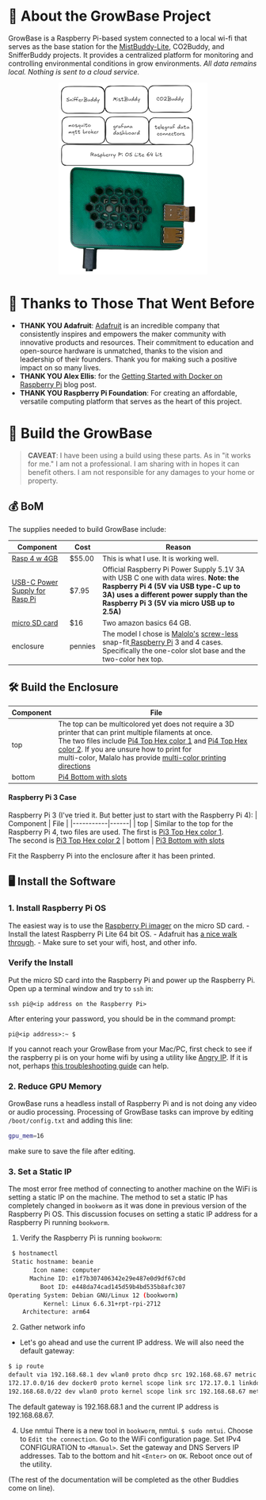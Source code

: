 # 👋 About the GrowBase Project

GrowBase is a Raspberry Pi-based system connected to a local wi-fi that serves as the base station for the [MistBuddy-Lite](https://github.com/solarslurpi/mistbuddy_lite), CO2Buddy, and SnifferBuddy projects. It provides a centralized platform for monitoring and controlling environmental conditions in grow environments. _All data remains local. Nothing is sent to a cloud service._

<div style="text-align: center;">
<img src="docs/images/GrowBase_Overview.png" alt="GrowBase Overview" style="width: 300px;">
</div>



# 🙏 Thanks to Those That Went Before
- **THANK YOU Adafruit**: [Adafruit](https://www.adafruit.com/) is an incredible company that consistently inspires and empowers the maker community with innovative products and resources. Their commitment to education and open-source hardware is unmatched, thanks to the vision and leadership of their founders. Thank you for making such a positive impact on so many lives.
- **THANK YOU Alex Ellis**: for the [Getting Started with Docker on Raspberry Pi](https://blog.alexellis.io/getting-started-with-docker-on-raspberry-pi/) blog post.  
- **THANK YOU Raspberry Pi Foundation**: For creating an affordable, versatile computing platform that serves as the heart of this project.

# 🔩 Build the GrowBase
>**CAVEAT**: I have been using a build using these parts. As in "it works for me." I am not a professional. I am sharing with in hopes it can benefit others. I am not responsible for any damages to your home or property.

## 💰 BoM

The supplies needed to build GrowBase include:

| Component | Cost | Reason |
|-----------|------|--------|
| [Rasp 4 w 4GB](https://www.adafruit.com/product/4296) | $55.00 | This is what I use.  It is working well.
| [USB-C Power Supply for Rasp Pi](https://www.adafruit.com/product/4298) | $7.95 | Official Raspberry Pi Power Supply 5.1V 3A with USB C one with data wires. __Note: the Raspberry Pi 4 (5V via USB type-C up to 3A) uses a different power supply than the Raspberry Pi 3 (5V via micro USB up to 2.5A)__
| [micro SD card](https://amzn.to/3W3yvHa) | $16 | Two amazon basics 64 GB.
| enclosure | pennies | The model I chose is [Malolo's](https://www.thingiverse.com/thing:3723561) [screw-less](https://www.thingiverse.com/thing:3723561) snap-fit[ Raspberry Pi](https://www.thingiverse.com/thing:3723561) 3 and 4 cases. <br>Specifically the one-color slot base and the two-color hex top.

## 🛠️ Build the Enclosure

| Component | File
|-----------|------|
| top | The top can be multicolored yet does not require a 3D printer that can print multiple filaments at once.<br>The two files include [Pi4 Top Hex color 1](../enclosures/GrowBuddy/Pi4_Top_Hex_MM2_Color1.stl) and [Pi4 Top Hex color 2](../enclosures/GrowBuddy/Pi4_Top_Hex_MM2_Color2.stl).  If you are unsure how to print for <br>multi-color, Malalo has provide [multi-color printing directions](https://www.thingiverse.com/thing:3719217)
| bottom | [Pi4 Bottom with slots](../enclosures/GrowBuddy/Pi4_Bottom_Slots_SM.stl)
#### Raspberry Pi 3 Case
Raspberry Pi 3 (I've tried it.  But better just to start with the Raspberry Pi 4):
| Component | File |
|-----------|------|
| top | Similar to the top for the Raspberry Pi 4, two files are used.  The first is [Pi3 Top Hex color 1](../enclosures/GrowBuddy/Pi3_Top_Hex_MM2_Color1.stl).<br>The second is [Pi3 Top Hex color 2](../enclosures/GrowBuddy/Pi3_Top_Hex_MM2_Color2.stl)
| bottom | [Pi3 Bottom with slots](../enclosures/GrowBuddy/PI3_Bottom_Slots_SM.stl)

Fit the Raspberry Pi into the enclosure after it has been printed.


## 🖥️ Install the Software

### 1. Install Raspberry Pi OS

   The easiest way is to use the [Raspberry Pi imager](https://www.raspberrypi.com/software/) on the micro SD card.
      - Install the latest Raspberry Pi Lite 64 bit OS.
      - Adafruit has [a nice walk through](https://learn.adafruit.com/raspberry-pi-zero-creation/using-rpi-imager).
      - Make sure to set your wifi, host, and other info.

### Verify the Install

Put the micro SD card into the Raspberry Pi and power up the Raspberry Pi. Open up a terminal window and try to `ssh` in:
```
ssh pi@<ip address on the Raspberry Pi>
```
After entering your password, you should be in the command prompt:
```
pi@<ip address>:~ $
```
If you cannot reach your GrowBase from your Mac/PC, first check to see if the raspberry pi is on your home wifi by using a utility like [Angry IP](https://angryip.org/).  If it is not, perhaps [this troubleshooting guide](raspi-nowifi) can help.

### 2. Reduce GPU Memory
GrowBase runs a headless install of Raspberry Pi and is not doing any video or audio processing.  Processing of GrowBase tasks can improve by editing `/boot/config.txt` and adding this line:
```bash
gpu_mem=16
```
make sure to save the file after editing.

### 3. Set a Static IP
The most error free method of connecting to another machine on the WiFi is setting a static IP on the machine. The method to set a static IP has completely changed in `bookworm` as it was done in previous version of the Raspberry Pi OS.  This discussion focuses on setting a static IP address for a Raspberry Pi running `bookworm`.

1. Verify the Raspberry Pi is running `bookworm`:
```bash
 $ hostnamectl
 Static hostname: beanie
       Icon name: computer
      Machine ID: e1f7b307406342e29e487e0d9df67c0d
         Boot ID: e448da74cad145d59b4bd535b8afc307
Operating System: Debian GNU/Linux 12 (bookworm)
          Kernel: Linux 6.6.31+rpt-rpi-2712
    Architecture: arm64
```
2. Gather network info
- Let's go ahead and use the current IP address. We will also need the default gateway:
```bash
$ ip route
default via 192.168.68.1 dev wlan0 proto dhcp src 192.168.68.67 metric 600
172.17.0.0/16 dev docker0 proto kernel scope link src 172.17.0.1 linkdown
192.168.68.0/22 dev wlan0 proto kernel scope link src 192.168.68.67 metric 600
```
The default gateway is 192.168.68.1 and the current IP address is 192.168.68.67.

4. Use nmtui
There is a new tool in `bookworm`, nmtui. `$ sudo nmtui`.  Choose to `Edit the connection`. Go to the WiFi configuration page.  Set IPv4 CONFIGURATION to `<Manual>`. Set the gateway and DNS Servers IP addresses.  Tab to the bottom and hit `<Enter>` on `OK`. Reboot once out of the utility.



(The rest of the documentation will be completed as the other Buddies come on line).
